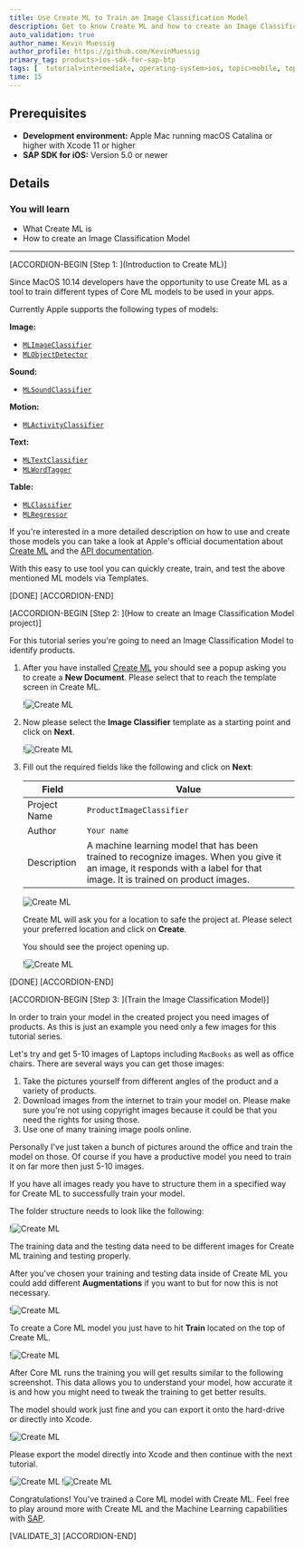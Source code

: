 ```yaml
---
title: Use Create ML to Train an Image Classification Model
description: Get to know Create ML and how to create an Image Classification Model for products.
auto_validation: true
author_name: Kevin Muessig
author_profile: https://github.com/KevinMuessig
primary_tag: products>ios-sdk-for-sap-btp
tags: [  tutorial>intermediate, operating-system>ios, topic>mobile, topic>odata, products>sap-business-technology-platform, products>ios-sdk-for-sap-btp ]
time: 15
---
```


## Prerequisites
- **Development environment:** Apple Mac running macOS Catalina or higher with Xcode 11 or higher
- **SAP SDK for iOS:** Version 5.0 or newer

## Details
### You will learn  
  - What Create ML is
  - How to create an Image Classification Model

---

[ACCORDION-BEGIN [Step 1: ](Introduction to Create ML)]

Since MacOS 10.14 developers have the opportunity to use Create ML as a tool to train different types of Core ML models to be used in your apps.

Currently Apple supports the following types of models:

**Image:**
- [`MLImageClassifier`](https://developer.apple.com/documentation/createml/mlimageclassifier)
- [`MLObjectDetector`](https://developer.apple.com/documentation/createml/mlobjectdetector)

**Sound:**
- [`MLSoundClassifier`](https://developer.apple.com/documentation/createml/mlsoundclassifier)

**Motion:**
- [`MLActivityClassifier`](https://developer.apple.com/documentation/createml/mlactivityclassifier)

**Text:**
- [`MLTextClassifier`](https://developer.apple.com/documentation/createml/mltextclassifier)
- [`MLWordTagger`](https://developer.apple.com/documentation/createml/mlwordtagger)

**Table:**
- [`MLClassifier`](https://developer.apple.com/documentation/createml/mlclassifier)
- [`MLRegressor`](https://developer.apple.com/documentation/createml/mlregressor)

If you're interested in a more detailed description on how to use and create those models you can take a look at Apple's official documentation about [Create ML](https://developer.apple.com/documentation/createml/creating_an_image_classifier_model) and the [API documentation](https://developer.apple.com/documentation/createml).

With this easy to use tool you can quickly create, train, and test the above mentioned ML models via Templates.

[DONE]
[ACCORDION-END]

[ACCORDION-BEGIN [Step 2: ](How to create an Image Classification Model project)]

For this tutorial series you're going to need an Image Classification Model to identify products.

1. After you have installed [Create ML](https://developer.apple.com/machine-learning/create-ml/) you should see a popup asking you to create a **New Document**. Please select that to reach the template screen in Create ML.

    !![Create ML](fiori-ios-scpms-teched19-01.png)

2. Now please select the **Image Classifier** template as a starting point and click on **Next**.

    !![Create ML](fiori-ios-scpms-teched19-02.png)

3. Fill out the required fields like the following and click on **Next**:

    | Field  | Value |
    | ------------- | ------------- |
    | Project Name  | `ProductImageClassifier`  |
    | Author  | `Your name`  |
    | Description  | A machine learning model that has been trained to recognize images. When you give it an image, it responds with a label for that image. It is trained on product images. |

    ![Create ML](fiori-ios-scpms-teched19-03.png)

    Create ML will ask you for a location to safe the project at. Please select your preferred location and click on **Create**.

    You should see the project opening up.

    !![Create ML](fiori-ios-scpms-teched19-04.png)

[DONE]
[ACCORDION-END]

[ACCORDION-BEGIN [Step 3: ](Train the Image Classification Model)]

In order to train your model in the created project you need images of products. As this is just an example you need only a few images for this tutorial series.

Let's try and get 5-10 images of Laptops including `MacBooks` as well as office chairs. There are several ways you can get those images:

1. Take the pictures yourself from different angles of the product and a variety of products.
2. Download images from the internet to train your model on. Please make sure you're not using copyright images because it could be that you need the rights for using those.
3. Use one of many training image pools online.

Personally I've just taken a bunch of pictures around the office and train the model on those. Of course if you have a productive model you need to train it on far more then just 5-10 images.

If you have all images ready you have to structure them in a specified way for Create ML to successfully train your model.

The folder structure needs to look like the following:

!![Create ML](fiori-ios-scpms-teched19-05.png)

The training data and the testing data need to be different images for Create ML training and testing properly.

After you've chosen your training and testing data inside of Create ML you could add different **Augmentations** if you want to but for now this is not necessary.

!![Create ML](fiori-ios-scpms-teched19-06.png)

To create a Core ML model you just have to hit **Train** located on the top of Create ML.

!![Create ML](fiori-ios-scpms-teched19-07.png)

After Core ML runs the training you will get results similar to the following screenshot. This data allows you to understand your model, how accurate it is and how you might need to tweak the training to get better results.

The model should work just fine and you can export it onto the hard-drive or directly into Xcode.

!![Create ML](fiori-ios-scpms-teched19-08.png)

Please export the model directly into Xcode and then continue with the next tutorial.

!![Create ML](fiori-ios-scpms-teched19-09.png)
!![Create ML](fiori-ios-scpms-teched19-09.png)

Congratulations! You've trained a Core ML model with Create ML. Feel free to play around more with Create ML and the Machine Learning capabilities with [SAP](https://www.sap.com/products/intelligent-technologies/artificial-intelligence.html).

[VALIDATE_3]
[ACCORDION-END]
